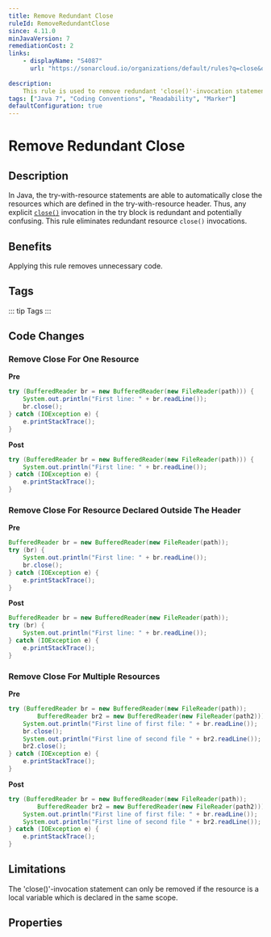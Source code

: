 ```yaml
---
title: Remove Redundant Close
ruleId: RemoveRedundantClose
since: 4.11.0
minJavaVersion: 7
remediationCost: 2
links:
    - displayName: "S4087"
      url: "https://sonarcloud.io/organizations/default/rules?q=close&open=java%3AS4087"
    
description:
    This rule is used to remove redundant 'close()'-invocation statements on resources which are declared in the header of try-with-resource statements.
tags: ["Java 7", "Coding Conventions", "Readability", "Marker"]
defaultConfiguration: true
---
```


# Remove Redundant Close

## Description
In Java, the try-with-resource statements are able to automatically close the resources which are defined in the try-with-resource header.
Thus, any explicit [`close()`](https://docs.oracle.com/en/java/javase/18/docs/api/java.base/java/lang/AutoCloseable.html#close()) invocation in the try block is redundant and potentially confusing. 
This rule eliminates redundant resource `close()` invocations.

## Benefits

Applying this rule removes unnecessary code.


## Tags

::: tip Tags
<TagLinks />
:::

## Code Changes

### Remove Close For One Resource

__Pre__
```java
try (BufferedReader br = new BufferedReader(new FileReader(path))) {
	System.out.println("First line: " + br.readLine());
	br.close();
} catch (IOException e) {
	e.printStackTrace();
}
```

__Post__
```java
try (BufferedReader br = new BufferedReader(new FileReader(path))) {
	System.out.println("First line: " + br.readLine());
} catch (IOException e) {
	e.printStackTrace();
}
```

### Remove Close For Resource Declared Outside The Header

__Pre__
```java
BufferedReader br = new BufferedReader(new FileReader(path));
try (br) {
	System.out.println("First line: " + br.readLine());
	br.close();
} catch (IOException e) {
	e.printStackTrace();
}
```

__Post__
```java
BufferedReader br = new BufferedReader(new FileReader(path));
try (br) {
	System.out.println("First line: " + br.readLine());
} catch (IOException e) {
	e.printStackTrace();
}
```

### Remove Close For Multiple Resources

__Pre__

```java
try (BufferedReader br = new BufferedReader(new FileReader(path));
		BufferedReader br2 = new BufferedReader(new FileReader(path2))) {
	System.out.println("First line of first file: " + br.readLine());
	br.close();
	System.out.println("First line of second file " + br2.readLine());
	br2.close();
} catch (IOException e) {
	e.printStackTrace();
}
```

__Post__
```java
try (BufferedReader br = new BufferedReader(new FileReader(path));
		BufferedReader br2 = new BufferedReader(new FileReader(path2))) {
	System.out.println("First line of first file: " + br.readLine());
	System.out.println("First line of second file " + br2.readLine());
} catch (IOException e) {
	e.printStackTrace();
}
```

## Limitations

The 'close()'-invocation statement can only be removed if the resource is a local variable which is declared in the same scope.

<VersionNotice />


## Properties

<RuleProperties />
